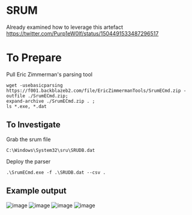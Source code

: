 # SRUM

Already examined how to leverage this artefact
https://twitter.com/Purp1eW0lf/status/1504491533487296517

# To Prepare
Pull Eric Zimmerman's parsing tool
```
wget -usebasicparsing https://f001.backblazeb2.com/file/EricZimmermanTools/SrumECmd.zip -outfile ./SrumECmd.zip; 
expand-archive ./SrumECmd.zip . ; 
ls *.exe, *.dat  
```

## To Investigate
Grab the srum file
```
C:\Windows\System32\sru\SRUDB.dat
```

Deploy the parser

```
.\SrumECmd.exe -f .\SRUDB.dat --csv .
```

## Example output
![image](https://user-images.githubusercontent.com/44196051/172158099-de9896f8-3802-4710-b9bd-afbb64fccf76.png)
![image](https://user-images.githubusercontent.com/44196051/172158106-72b675e7-99ac-420f-8ed1-85b28391bd3b.png)
![image](https://user-images.githubusercontent.com/44196051/172158120-16aad188-1c9c-4397-a597-fabc07218b9a.png)
![image](https://user-images.githubusercontent.com/44196051/172158129-96393a50-83ee-45a1-ac7f-d003b83997d6.png)
